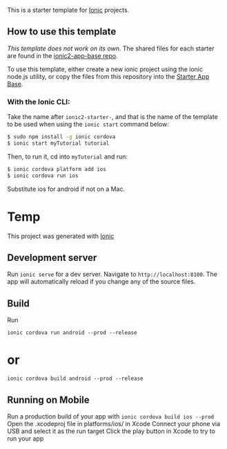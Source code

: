 This is a starter template for [Ionic](http://ionicframework.com/docs/) projects.

## How to use this template

*This template does not work on its own*. The shared files for each starter are found in the [ionic2-app-base repo](https://github.com/ionic-team/ionic2-app-base).

To use this template, either create a new ionic project using the ionic node.js utility, or copy the files from this repository into the [Starter App Base](https://github.com/ionic-team/ionic2-app-base).

### With the Ionic CLI:

Take the name after `ionic2-starter-`, and that is the name of the template to be used when using the `ionic start` command below:

```bash
$ sudo npm install -g ionic cordova
$ ionic start myTutorial tutorial
```

Then, to run it, cd into `myTutorial` and run:

```bash
$ ionic cordova platform add ios
$ ionic cordova run ios
```

Substitute ios for android if not on a Mac.

# Temp

This project was generated with [Ionic](https://ionicframework.com/getting-started/)

## Development server

Run `ionic serve` for a dev server. Navigate to `http://localhost:8100`. The app will automatically reload if you change any of the source files.

## Build
Run

```
ionic cordova run android --prod --release
```

# or

```
ionic cordova build android --prod --release
```

## Running on Mobile

Run a production build of your app with `ionic cordova build ios --prod`
Open the .xcodeproj file in platforms/ios/ in Xcode
Connect your phone via USB and select it as the run target
Click the play button in Xcode to try to run your app

